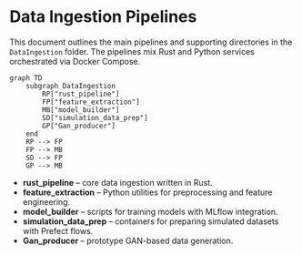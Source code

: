 # Data Ingestion Pipelines

This document outlines the main pipelines and supporting directories in the `DataIngestion` folder. The pipelines mix Rust and Python services orchestrated via Docker Compose.

```mermaid
graph TD
    subgraph DataIngestion
        RP["rust_pipeline"]
        FP["feature_extraction"]
        MB["model_builder"]
        SD["simulation_data_prep"]
        GP["Gan_producer"]
    end
    RP --> FP
    FP --> MB
    SD --> FP
    GP --> MB
```

- **rust_pipeline** – core data ingestion written in Rust.
- **feature_extraction** – Python utilities for preprocessing and feature engineering.
- **model_builder** – scripts for training models with MLflow integration.
- **simulation_data_prep** – containers for preparing simulated datasets with Prefect flows.
- **Gan_producer** – prototype GAN-based data generation.

